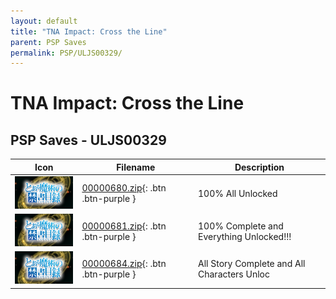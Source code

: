 ```yaml
---
layout: default
title: "TNA Impact: Cross the Line"
parent: PSP Saves
permalink: PSP/ULJS00329/
---
```

# TNA Impact: Cross the Line

## PSP Saves - ULJS00329

| Icon | Filename | Description |
|------|----------|-------------|
| ![TNA Impact: Cross the Line](ICON0.PNG) | [00000680.zip](00000680.zip){: .btn .btn-purple } | 100% All Unlocked |
| ![TNA Impact: Cross the Line](ICON0.PNG) | [00000681.zip](00000681.zip){: .btn .btn-purple } | 100% Complete and Everything Unlocked!!! |
| ![TNA Impact: Cross the Line](ICON0.PNG) | [00000684.zip](00000684.zip){: .btn .btn-purple } | All Story Complete and All Characters Unloc |
